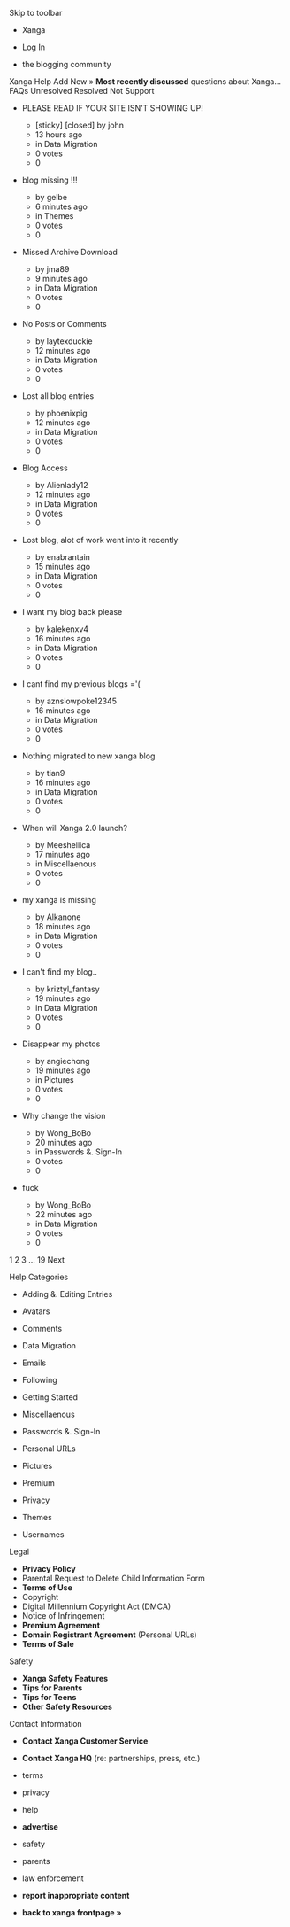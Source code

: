 Skip to toolbar

*   Xanga

*   Log In

*   the blogging community

Xanga Help Add New » **Most recently discussed** questions about Xanga… FAQs Unresolved Resolved Not Support

*   PLEASE READ IF YOUR SITE ISN'T SHOWING UP!
    *   \[sticky\] \[closed\] by john
    *   13 hours ago
    *   in Data Migration
    *   0 votes
    *   0

*   blog missing !!!
    *   by gelbe
    *   6 minutes ago
    *   in Themes
    *   0 votes
    *   0
*   Missed Archive Download
    *   by jma89
    *   9 minutes ago
    *   in Data Migration
    *   0 votes
    *   0
*   No Posts or Comments
    *   by laytexduckie
    *   12 minutes ago
    *   in Data Migration
    *   0 votes
    *   0
*   Lost all blog entries
    *   by phoenixpig
    *   12 minutes ago
    *   in Data Migration
    *   0 votes
    *   0
*   Blog Access
    *   by Alienlady12
    *   12 minutes ago
    *   in Data Migration
    *   0 votes
    *   0
*   Lost blog, alot of work went into it recently
    *   by enabrantain
    *   15 minutes ago
    *   in Data Migration
    *   0 votes
    *   0
*   I want my blog back please
    *   by kalekenxv4
    *   16 minutes ago
    *   in Data Migration
    *   0 votes
    *   0
*   I cant find my previous blogs ='(
    *   by aznslowpoke12345
    *   16 minutes ago
    *   in Data Migration
    *   0 votes
    *   0
*   Nothing migrated to new xanga blog
    *   by tian9
    *   16 minutes ago
    *   in Data Migration
    *   0 votes
    *   0
*   When will Xanga 2.0 launch?
    *   by Meeshellica
    *   17 minutes ago
    *   in Miscellaenous
    *   0 votes
    *   0
*   my xanga is missing
    *   by Alkanone
    *   18 minutes ago
    *   in Data Migration
    *   0 votes
    *   0
*   I can't find my blog..
    *   by kriztyl\_fantasy
    *   19 minutes ago
    *   in Data Migration
    *   0 votes
    *   0
*   Disappear my photos
    *   by angiechong
    *   19 minutes ago
    *   in Pictures
    *   0 votes
    *   0
*   Why change the vision
    *   by Wong\_BoBo
    *   20 minutes ago
    *   in Passwords &. Sign-In
    *   0 votes
    *   0
*   fuck
    *   by Wong\_BoBo
    *   22 minutes ago
    *   in Data Migration
    *   0 votes
    *   0

1 2 3 ... 19 Next

Help Categories

*   Adding &. Editing Entries
*   Avatars
*   Comments
*   Data Migration
*   Emails
*   Following
*   Getting Started
*   Miscellaenous

*   Passwords &. Sign-In
*   Personal URLs
*   Pictures
*   Premium
*   Privacy
*   Themes
*   Usernames

Legal

*   **Privacy Policy**
*   Parental Request to Delete Child Information Form
*   **Terms of Use**
*   Copyright
*   Digital Millennium Copyright Act (DMCA)
*   Notice of Infringement
*   **Premium Agreement**
*   **Domain Registrant Agreement** (Personal URLs)
*   **Terms of Sale**

Safety

*   **Xanga Safety Features**
*   **Tips for Parents**
*   **Tips for Teens**
*   **Other Safety Resources**

Contact Information

*   **Contact Xanga Customer Service**
*   **Contact Xanga HQ** (re: partnerships, press, etc.)

*   terms
*   privacy
*   help
*   **advertise**

*   safety
*   parents
*   law enforcement
*   **report inappropriate content**

*   **back to xanga frontpage »**